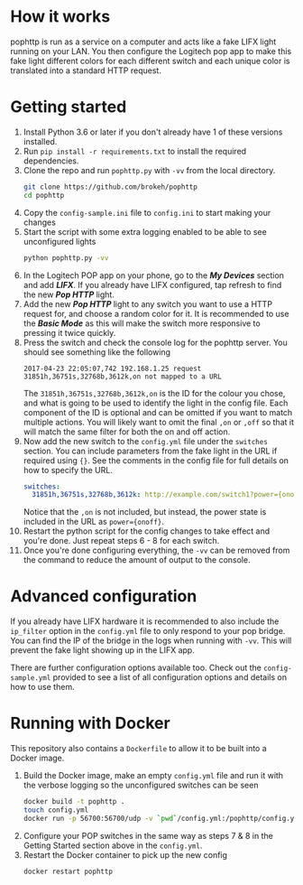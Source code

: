 # How it works
pophttp is run as a service on a computer and acts like a fake LIFX light running on your LAN. You then configure the Logitech pop app to make this fake light different colors for each different switch and each unique color is translated into a standard HTTP request.

# Getting started
1. Install Python 3.6 or later if you don't already have 1 of these versions installed.
2. Run `pip install -r requirements.txt` to install the required dependencies.
2. Clone the repo and run `pophttp.py` with `-vv` from the local directory.
    ```bash
    git clone https://github.com/brokeh/pophttp
    cd pophttp
    ```
3. Copy the `config-sample.ini` file to `config.ini` to start making your changes
4. Start the script with some extra logging enabled to be able to see unconfigured lights
    ```bash
    python pophttp.py -vv
    ```
5. In the Logitech POP app on your phone, go to the _**My Devices**_ section and add _**LIFX**_. If you already have LIFX configured, tap refresh to find the new _**Pop HTTP**_ light.
6. Add the new _**Pop HTTP**_ light to any switch you want to use a HTTP request for, and choose a random color for it. It is recommended to use the _**Basic Mode**_ as this will make the switch more responsive to pressing it twice quickly.
7. Press the switch and check the console log for the pophttp server. You should see something like the following
    ```
    2017-04-23 22:05:07,742 192.168.1.25 request 31851h,36751s,32768b,3612k,on not mapped to a URL
    ```
    The `31851h,36751s,32768b,3612k,on` is the ID for the colour you chose, and what is going to be used to identify the light in the config file. Each component of the ID is optional and can be omitted if you want to match multiple actions. You will likely want to omit the final `,on` or `,off` so that it will match the same filter for both the on and off action.
8. Now add the new switch to the `config.yml` file under the `switches` section. You can include parameters from the fake light in the URL if required using `{}`. See the comments in the config file for full details on how to specify the URL.
    ```yaml
    switches:
      31851h,36751s,32768b,3612k: http://example.com/switch1?power={onoff}
    ```
    Notice that the `,on` is not included, but instead, the power state is included in the URL as `power={onoff}`.
9. Restart the python script for the config changes to take effect and you're done. Just repeat steps 6 - 8 for each switch.
10. Once you're done configuring everything, the `-vv` can be removed from the command to reduce the amount of output to the console.

# Advanced configuration
If you already have LIFX hardware it is recommended to also include the `ip_filter` option in the `config.yml` file to only respond to your pop bridge. You can find the IP of the bridge in the logs when running with `-vv`. This will prevent the fake light showing up in the LIFX app.

There are further configuration options available too. Check out the `config-sample.yml` provided to see a list of all configuration options and details on how to use them.

# Running with Docker
This repository also contains a `Dockerfile` to allow it to be built into a Docker image.
1. Build the Docker image, make an empty `config.yml` file and run it with the verbose logging so the unconfigured switches can be seen
    ```bash
    docker build -t pophttp .
    touch config.yml
    docker run -p 56700:56700/udp -v `pwd`/config.yml:/pophttp/config.yml -t pophttp -vv
    ```
2. Configure your POP switches in the same way as steps 7 & 8 in the Getting Started section above in the `config.yml`.
3. Restart the Docker container to pick up the new config
    ```bash
    docker restart pophttp
    ```
